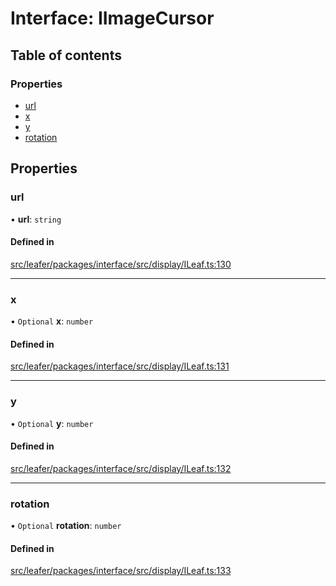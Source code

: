# Interface: IImageCursor

## Table of contents

### Properties

- [url](IImageCursor.md#url)
- [x](IImageCursor.md#x)
- [y](IImageCursor.md#y)
- [rotation](IImageCursor.md#rotation)

## Properties

### url

• **url**: `string`

#### Defined in

[src/leafer/packages/interface/src/display/ILeaf.ts:130](https://github.com/leaferjs/leafer/blob/9496e2973fd92c147ae5dbbf3c11ffcd5991c0f1/packages/interface/src/display/ILeaf.ts#L130)

___

### x

• `Optional` **x**: `number`

#### Defined in

[src/leafer/packages/interface/src/display/ILeaf.ts:131](https://github.com/leaferjs/leafer/blob/9496e2973fd92c147ae5dbbf3c11ffcd5991c0f1/packages/interface/src/display/ILeaf.ts#L131)

___

### y

• `Optional` **y**: `number`

#### Defined in

[src/leafer/packages/interface/src/display/ILeaf.ts:132](https://github.com/leaferjs/leafer/blob/9496e2973fd92c147ae5dbbf3c11ffcd5991c0f1/packages/interface/src/display/ILeaf.ts#L132)

___

### rotation

• `Optional` **rotation**: `number`

#### Defined in

[src/leafer/packages/interface/src/display/ILeaf.ts:133](https://github.com/leaferjs/leafer/blob/9496e2973fd92c147ae5dbbf3c11ffcd5991c0f1/packages/interface/src/display/ILeaf.ts#L133)
